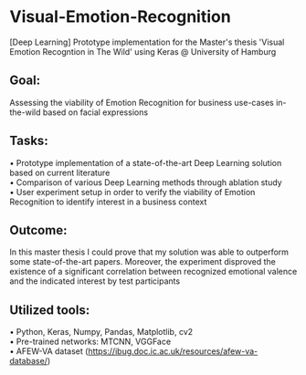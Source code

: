 # Visual-Emotion-Recognition
[Deep Learning] Prototype implementation for the Master's thesis 'Visual Emotion Recogntion in The Wild' using Keras @ University of Hamburg

## Goal:
Assessing the viability of Emotion Recognition for business use-cases in-the-wild based on facial expressions

## Tasks:
• Prototype implementation of a state-of-the-art Deep Learning solution based on current literature<br/>
• Comparison of various Deep Learning methods through ablation study<br/>
• User experiment setup in order to verify the viability of Emotion Recognition to identify interest in a business context

## Outcome:
In this master thesis I could prove that my solution was able to outperform some state-of-the-art papers. Moreover, the experiment disproved the existence of a significant correlation between recognized emotional valence and the indicated interest by test participants

## Utilized tools:
• Python, Keras, Numpy, Pandas, Matplotlib, cv2<br/>
• Pre-trained networks: MTCNN, VGGFace<br/>
• AFEW-VA dataset (https://ibug.doc.ic.ac.uk/resources/afew-va-database/)
